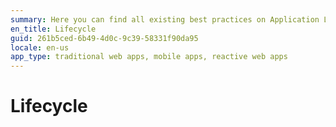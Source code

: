 ```yaml
---
summary: Here you can find all existing best practices on Application Lifecycle.
en_title: Lifecycle
guid: 261b5ced-6b49-4d0c-9c39-58331f90da95
locale: en-us
app_type: traditional web apps, mobile apps, reactive web apps
---
```


# Lifecycle
